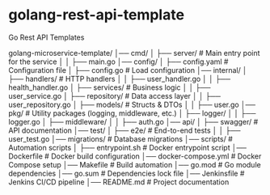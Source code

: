# golang-rest-api-template
Go Rest API Templates


golang-microservice-template/
│── cmd/
│   ├── server/                # Main entry point for the service
│   │   ├── main.go
│── config/
│   ├── config.yaml            # Configuration file
│   ├── config.go              # Load configuration
│── internal/
│   ├── handlers/              # HTTP handlers
│   │   ├── user_handler.go
│   │   ├── health_handler.go
│   ├── services/              # Business logic
│   │   ├── user_service.go
│   ├── repository/            # Data access layer
│   │   ├── user_repository.go
│   ├── models/                # Structs & DTOs
│   │   ├── user.go
│── pkg/                       # Utility packages (logging, middleware, etc.)
│   ├── logger/
│   │   ├── logger.go
│   ├── middleware/
│   │   ├── auth.go
│── api/
│   ├── swagger/               # API documentation
│── test/
│   ├── e2e/                   # End-to-end tests
│   │   ├── user_test.go
│── migrations/                # Database migrations
│── scripts/                   # Automation scripts
│   ├── entrypoint.sh          # Docker entrypoint script
│── Dockerfile                 # Docker build configuration
│── docker-compose.yml          # Docker Compose setup
│── Makefile                    # Build automation
│── go.mod                      # Go module dependencies
│── go.sum                      # Dependencies lock file
│── Jenkinsfile                  # Jenkins CI/CD pipeline
│── README.md                   # Project documentation
